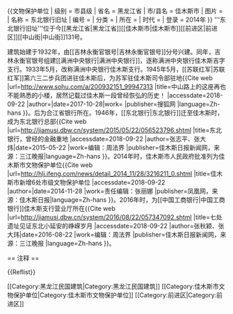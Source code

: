 {{文物保护单位
| 级别 = 市县级
| 省名 = 黑龙江省
| 市/县名 = 佳木斯市
| 图片 = 
| 名称 = 东北银行旧址
| 编号 = 
| 分类 = 
| 所在 = 
| 时代 = 
| 登录 = 2014年
}}
'''东北银行旧址'''位于今[[黑龙江省|黑龙江省]][[佳木斯市|佳木斯市]][[前进区|前进区]][[中山街|中山街]]131号<ref name="a1"/>。

建筑始建于1932年，由[[吉林永衡官银号|吉林永衡官银号]]分号兴建。同年，吉林永衡官银号组建[[满洲中央银行|满洲中央银行]]，逐称满洲中央银行佳木斯吉字支行。1933年5月，改称满洲中央银行佳木斯支行。1945年5月，[[苏联红军|苏联红军]]第六三二步兵团进驻佳木斯后，为苏军驻佳木斯司令部驻地<ref>{{Cite web |url=http://www.sohu.com/a/200932151_99947313 |title=中山路上的这座再也不能熟悉的小楼，居然记载过佳木斯一段曾经恢弘的历史！ |accessdate=2018-09-22 |author=|date=2017-10-28|work= |publisher=搜狐网 |language=Zh-hans }}</ref>。后为合江省银行所在。1946年，[[东北银行|东北银行]]迁至佳木斯时，成为东北银行总部<ref>{{Cite web |url=http://jiamusi.dbw.cn/system/2015/05/22/056523796.shtml |title=东北银行，曾经的金融重地 |accessdate=2018-09-22 |author=张志平、张大炜|date=2015-05-22 |work=编辑：周法界 |publisher=佳木斯日报新闻网，来源：三江晚报|language=Zh-hans }}</ref>。2014年时，佳木斯市人民政府批准列为佳木斯市文物保护单位<ref>{{Cite web |url=http://hlj.ifeng.com/news/detail_2014_11/28/3216211_0.shtml |title=佳木斯市新增6处市级文物保护单位 |accessdate=2018-09-22 |author=|date=2014-11-28 |work=责任编辑：张丽娜 |publisher=凤凰网，来源：佳木斯日报|language=Zh-hans }}</ref>。2016年时，为[[中国工商银行|中国工商银行]]佳木斯支行营业厅所在<ref name="a1">{{Cite web |url=http://jiamusi.dbw.cn/system/2016/08/22/057347092.shtml |title=七处遗址见证东北小延安的峥嵘岁月 |accessdate=2018-09-22 |author=张秋颖、张大玮|date=2016-08-22 |work=编辑：周法界 |publisher=佳木斯日报新闻网，来源：三江晚报 |language=Zh-hans }}</ref>。

== 注释 ==

{{Reflist}}

[[Category:黑龙江民国建筑|Category:黑龙江民国建筑]]
[[Category:佳木斯市文物保护单位|Category:佳木斯市文物保护单位]]
[[Category:前进区|Category:前进区]]